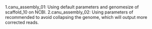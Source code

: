 1.canu_assembly_01: Using default parameters and genomesize of scaffold_10 on NCBI.
2.canu_assembly_02: Using parameters of recommended to avoid collapsing the genome, which will output more corrected reads.
